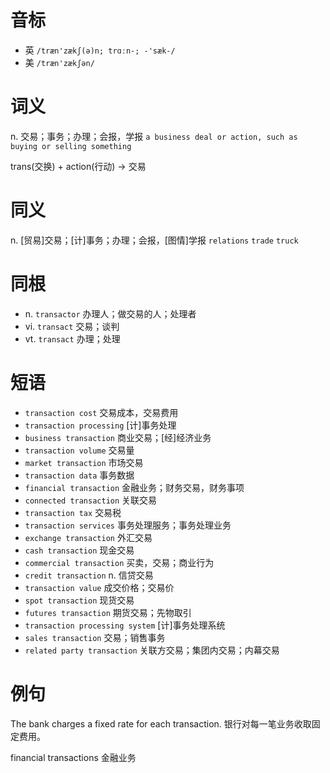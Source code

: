 # 音标

- 英 `/træn'zækʃ(ə)n; trɑːn-; -'sæk-/`
- 美 `/træn'zækʃən/`

# 词义

n. 交易；事务；办理；会报，学报
`a business deal or action, such as buying or selling something`



trans(交换) + action(行动) → 交易

# 同义

n. [贸易]交易；[计]事务；办理；会报，[图情]学报
`relations` `trade` `truck`

# 同根

- n. `transactor` 办理人；做交易的人；处理者
- vi. `transact` 交易；谈判
- vt. `transact` 办理；处理

# 短语

- `transaction cost` 交易成本，交易费用
- `transaction processing` [计]事务处理
- `business transaction` 商业交易；[经]经济业务
- `transaction volume` 交易量
- `market transaction` 市场交易
- `transaction data` 事务数据
- `financial transaction` 金融业务；财务交易，财务事项
- `connected transaction` 关联交易
- `transaction tax` 交易税
- `transaction services` 事务处理服务；事务处理业务
- `exchange transaction` 外汇交易
- `cash transaction` 现金交易
- `commercial transaction` 买卖，交易；商业行为
- `credit transaction` n. 信贷交易
- `transaction value` 成交价格；交易价
- `spot transaction` 现货交易
- `futures transaction` 期货交易；先物取引
- `transaction processing system` [计]事务处理系统
- `sales transaction` 交易；销售事务
- `related party transaction` 关联方交易；集团内交易；内幕交易

# 例句

The bank charges a fixed rate for each transaction.
银行对每一笔业务收取固定费用。

financial transactions
金融业务


